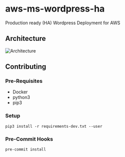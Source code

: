 # aws-ms-wordpress-ha
Production ready (HA) Wordpress Deployment for AWS

## Architecture
![Architecture](https://www.lucidchart.com/publicSegments/view/460a92be-5c10-49c2-bbae-f2811c081918/image.png)

## Contributing

### Pre-Requisites
- Docker
- python3
- pip3

### Setup
```
pip3 install -r requirements-dev.txt --user
```

### Pre-Commit Hooks
```
pre-commit install
```

